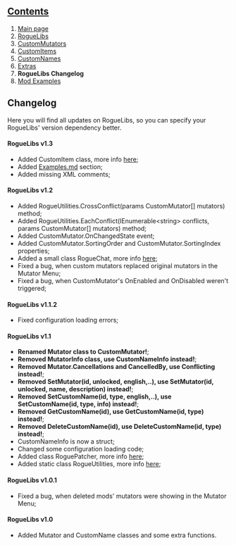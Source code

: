 ## [Contents](https://github.com/Abbysssal/RogueLibs) ##

1. [Main page](https://github.com/Abbysssal/RogueLibs/blob/master/README.md)
2. [RogueLibs](https://github.com/Abbysssal/RogueLibs/blob/master/RogueLibs.md)
3. [CustomMutators](https://github.com/Abbysssal/RogueLibs/blob/master/CustomMutators.md)
4. [CustomItems](https://github.com/Abbysssal/RogueLibs/blob/master/CustomItems.md)
5. [CustomNames](https://github.com/Abbysssal/RogueLibs/blob/master/CustomNames.md)
6. [Extras](https://github.com/Abbysssal/RogueLibs/blob/master/Extras.md)
7. **RogueLibs Changelog**
8. [Mod Examples](https://github.com/Abbysssal/RogueLibs/blob/master/Examples.md)

## Changelog ##
Here you will find all updates on RogueLibs, so you can specify your RogueLibs' version dependency better.

#### RogueLibs v1.3 ####
* Added CustomItem class, more info [here](https://github.com/Abbysssal/RogueLibs/blob/master/CustomItems.md);
* Added [Examples.md](https://github.com/Abbysssal/RogueLibs/blob/master/Examples.md) section;
* Added missing XML comments;

#### RogueLibs v1.2 ####
* Added RogueUtilities.CrossConflict(params CustomMutator[] mutators) method;
* Added RogueUtilities.EachConflict(IEnumerable\<string\> conflicts, params CustomMutator[] mutators) method;
* Added CustomMutator.OnChangedState event;
* Added CustomMutator.SortingOrder and CustomMutator.SortingIndex properties;
* Added a small class RogueChat, more info [here](https://github.com/Abbysssal/RogueLibs/blob/master/Extras.md#roguechat);
* Fixed a bug, when custom mutators replaced original mutators in the Mutator Menu;
* Fixed a bug, when CustomMutator's OnEnabled and OnDisabled weren't triggered;

#### RogueLibs v1.1.2 ####
* Fixed configuration loading errors;

#### RogueLibs v1.1 ####
* **Renamed Mutator class to CustomMutator!**;
* **Removed MutatorInfo class, use CustomNameInfo instead!**;
* **Removed Mutator.Cancellations and CancelledBy, use Conflicting instead!**;
* **Removed SetMutator(id, unlocked, english,..), use SetMutator(id, unlocked, name, description) instead!**;
* **Removed SetCustomName(id, type, english,..), use SetCustomName(id, type, info) instead!**;
* **Removed GetCustomName(id), use GetCustomName(id, type) instead!**;
* **Removed DeleteCustomName(id), use DeleteCustomName(id, type) instead!**;
* CustomNameInfo is now a struct;
* Changed some configuration loading code;
* Added class RoguePatcher, more info [here](https://github.com/Abbysssal/RogueLibs/blob/master/Extras.md#roguepatcher);
* Added static class RogueUtilities, more info [here](https://github.com/Abbysssal/RogueLibs/blob/master/Extras.md#rogueutilities);

#### RogueLibs v1.0.1 ####
* Fixed a bug, when deleted mods' mutators were showing in the Mutator Menu;

#### RogueLibs v1.0 ####
* Added Mutator and CustomName classes and some extra functions.